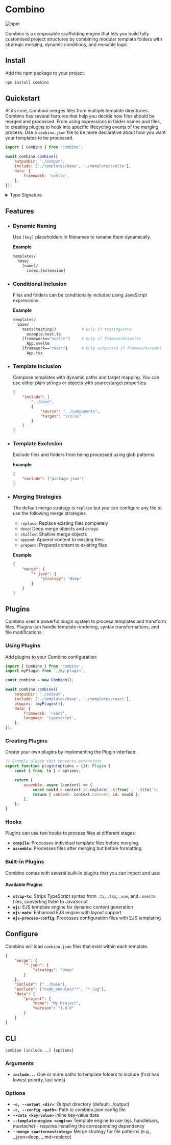 # Combino

![npm](https://img.shields.io/npm/v/combino)

Combino is a composable scaffolding engine that lets you build fully customised project structures by combining modular template folders with strategic merging, dynamic conditions, and reusable logic.

## Install

Add the npm package to your project.

```bash
npm install combino
```

## Quickstart

At its core, Combino merges files from multiple template directories. Combino has several features that help you decide how files should be merged and processed. From using expressions in folder names and files, to creating plugins to hook into specific lifecycling events of the merging process. Use a `combino.json` file to be more declarative about how you want your templates to be processed.

```js
import { Combino } from 'combino';

await combino.combine({
    outputDir: './output',
    include: ['./templates/base', './template/svelte'],
    data: {
        framework: 'svelte',
    },
});
```

<details>

<summary>Type Signature</summary>

```ts
interface TemplateOptions {
    outputDir: string;
    include: string[];
    exclude?: string[];
    config?: CombinoConfig | string;
    data?: Record<string, any>;
    plugins?: Plugin[];
}

interface CombinoConfig {
    include?: Array<string | { source: string; target?: string }>;
    exclude?: string[];
    data?: Record<string, any>;
    merge?: Record<string, Record<string, any>>;
    layout?: string[];
}
```

</details>

## Features

- ### Dynamic Naming

    Use `[key]` placeholders in filenames to rename them dynamically.

    **Example**

    ```bash
    templates/
      base/
        [name]/
          index.[extension]
    ```

- ### Conditional Inclusion

    Files and folders can be conditionally included using JavaScript expressions.

    **Example**

    ```bash
    templates/
      base/
        tests[testing]/           # Only if testing=true
          example.test.ts
        [framework=="svelte"]     # Only if framework=svelte
          App.svelte
        [framework=="react"]      # Only outputted if framework=react
          App.tsx
    ```

- ### Template Inclusion

    Compose templates with dynamic paths and target mapping. You can use either plain strings or objects with source/target properties.

    ```json
    {
        "include": [
            "../base",
            {
                "source": "../components",
                "target": "src/ui"
            }
        ]
    }
    ```

- ### Template Exclusion

    Exclude files and folders from being processed using glob patterns.

    **Example**

    ```json
    {
        "exclude": ["package.json"]
    }
    ```

- ### Merging Strategies

    The default merge strategy is `replace` but you can configure any file to use the following merge strategies.

    - `replace`: Replace existing files completely
    - `deep`: Deep merge objects and arrays
    - `shallow`: Shallow merge objects
    - `append`: Append content to existing files
    - `prepend`: Prepend content to existing files

    **Example**

    ```json
    {
        "merge": {
            "*.json": {
                "strategy": "deep"
            }
        }
    }
    ```

## Plugins

Combino uses a powerful plugin system to process templates and transform files. Plugins can handle template rendering, syntax transformations, and file modifications.

### Using Plugins

Add plugins to your Combino configuration:

```js
import { Combino } from 'combino';
import myPlugin from './my-plugin';

const combino = new Combino();

await combino.combine({
    outputDir: './output',
    include: ['./templates/base', './templates/react'],
    plugins: [myPlugin()],
    data: {
        framework: 'react',
        language: 'typescript',
    },
});
```

### Creating Plugins

Create your own plugins by implementing the Plugin interface:

```js
// Example plugin that converts extensions
export function plugin(options = {}): Plugin {
    const { from, to } = options;

    return {
        assemble: async (context) => {
            const newId = context.id.replace(`.${from}`, `.${to}`);
            return { content: context.content, id: newId };
        },
    };
}
```

### Hooks

Plugins can use two hooks to process files at different stages:

- **`compile`**: Processes individual template files before merging.
- **`assemble`**: Processes files after merging but before formatting.

### Built-in Plugins

Combino comes with several built-in plugins that you can import and use:

#### Available Plugins

- **`strip-ts`**: Strips TypeScript syntax from `.ts`, `.tsx`, `.vue`, and `.svelte` files, converting them to JavaScript
- **`ejs`**: EJS template engine for dynamic content generation
- **`ejs-mate`**: Enhanced EJS engine with layout support
- **`ejs-process-config`**: Processes configuration files with EJS templating

## Configure

Combino will load `combino.json` files that exist within each template.

```json
{
    "merge": {
        "*.json": {
            "strategy": "deep"
        }
    },
    "include": ["../base"],
    "exclude": ["node_modules/**", "*.log"],
    "data": {
        "project": {
            "name": "My Project",
            "version": "1.0.0"
        }
    }
}
```

## CLI

`combino [include...] [options]`

### Arguments

- **`include...`** One or more paths to template folders to include (first has lowest priority, last wins)

### Options

- **`-o, --output <dir>`**: Output directory (default: ./output)
- **`-c, --config <path>`**: Path to combino.json config file
- **`--data <key=value>`** Inline key-value data
- **`--template-engine <engine>`** Template engine to use (ejs, handlebars, mustache) - requires installing the corresponding dependency
- **`--merge <pattern=strategy>`** Merge strategy for file patterns (e.g., _.json=deep, _.md=replace)
